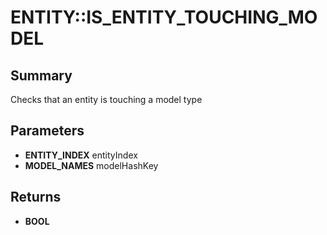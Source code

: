 # ENTITY::IS_ENTITY_TOUCHING_MODEL

## Summary
Checks that an entity is touching a model type

## Parameters
* **ENTITY_INDEX** entityIndex
* **MODEL_NAMES** modelHashKey

## Returns
* **BOOL**